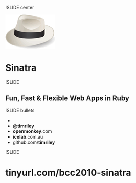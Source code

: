 !SLIDE center

![Sinatra logo](sinatra.gif)

# Sinatra

!SLIDE

## Fun, Fast & Flexible Web Apps in Ruby

!SLIDE bullets

* &nbsp;
* **@timriley**
* **openmonkey**.com
* **icelab**.com.au
* github.com/**timriley**

!SLIDE

# tinyurl.com/bcc2010-sinatra